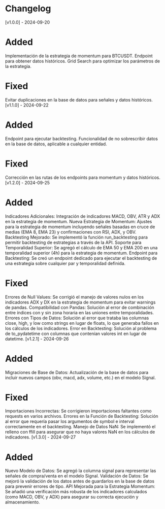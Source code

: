 # Changelog


[v1.0.0] - 2024-09-20
# Added
Implementación de la estrategia de momentum para BTCUSDT.
Endpoint para obtener datos históricos.
Grid Search para optimizar los parámetros de la estrategia.
# Fixed
Evitar duplicaciones en la base de datos para señales y datos históricos.
[v1.1.0] - 2024-09-22
# Added
Endpoint para ejecutar backtesting.
Funcionalidad de no sobrescribir datos en la base de datos, aplicable a cualquier entidad.
# Fixed
Corrección en las rutas de los endpoints para momentum y datos históricos.
[v1.2.0] - 2024-09-25
# Added
Indicadores Adicionales: Integración de indicadores MACD, OBV, ATR y ADX en la estrategia de momentum.
Nueva Estrategia de Momentum: Ajustes para la estrategia de momentum incluyendo señales basadas en cruce de medias (EMA 8, EMA 23) y confirmaciones con RSI, ADX, y OBV.
Backtesting Mejorado: Se implementó la función run_backtesting para permitir backtesting de estrategias a través de la API.
Soporte para Temporalidad Superior: Se agregó el cálculo de EMA 50 y EMA 200 en una temporalidad superior (4h) para la estrategia de momentum.
Endpoint para Backtesting: Se creó un endpoint dedicado para ejecutar el backtesting de una estrategia sobre cualquier par y temporalidad definida.
# Fixed
Errores de Null Values: Se corrigió el manejo de valores nulos en los indicadores ADX y DX en la estrategia de momentum para evitar warnings de pandas.
Compatibilidad con Pandas: Solución al error de combinación entre índices con y sin zona horaria en las uniones entre temporalidades.
Errores con Tipos de Datos: Solución al error que trataba las columnas close, high, y low como strings en lugar de floats, lo que generaba fallos en los cálculos de los indicadores.
Error en Backtesting: Solución al problema de to_pydatetime con columnas que contenían valores int en lugar de datetime.
[v1.2.1] - 2024-09-26
# Added
Migraciones de Base de Datos: Actualización de la base de datos para incluir nuevos campos (obv, macd, adx, volume, etc.) en el modelo Signal.
# Fixed
Importaciones Incorrectas: Se corrigieron importaciones faltantes como requests en varios archivos.
Errores en la Función de Backtesting: Solución al error que requería pasar los argumentos de symbol e interval correctamente en el backtesting.
Manejo de Datos NaN: Se implementó el relleno con ffill para asegurar que no haya valores NaN en los cálculos de indicadores.
[v1.3.0] - 2024-09-27
 # Added
Nuevo Modelo de Datos: Se agregó la columna signal para representar las señales de compra/venta en el modelo Signal.
Validación de Datos: Se mejoró la validación de los datos antes de guardarlos en la base de datos para prevenir errores de tipo.
API Mejorada para la Estrategia Momentum: Se añadió una verificación más robusta de los indicadores calculados (como MACD, OBV, y ADX) para asegurar su correcta ejecución y almacenamiento.